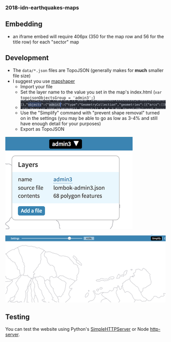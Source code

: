### 2018-idn-earthquakes-maps

## Embedding

- an iframe embed will require 406px (350 for the map row and 56 for the title row) for each "sector" map

## Development

- The `data/*.json` files are TopoJSON (generally makes for **much** smaller file size) 
- I suggest you use [mapshaper](https://mapshaper.org/)
  - Import your file
  - Set the layer name to the value you set in the map's index.html (`var topojsonObjectsGroup = 'admin3';`)
  - ![](img/help/objects.png)
  - Use the "Simplify" command with "prevent shape removal" turned on in the settings (you may be able to go as low as 3-4% and still have enough detail for your purposes)
  - Export as TopoJSON 

![](img/help/mapshaper0.png)

![](img/help/mapshaper1.png)
  
## Testing

You can test the website using Python's [SimpleHTTPServer](https://www.pythonforbeginners.com/modules-in-python/how-to-use-simplehttpserver/) or Node [http-server](https://www.npmjs.com/package/http-server).
  